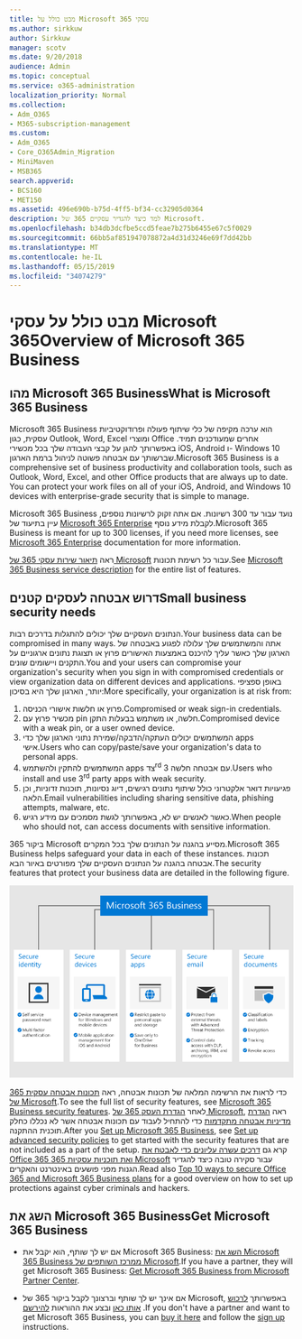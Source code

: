 ```yaml
---
title: מבט כולל על Microsoft 365 עסקי
ms.author: sirkkuw
author: Sirkkuw
manager: scotv
ms.date: 9/20/2018
audience: Admin
ms.topic: conceptual
ms.service: o365-administration
localization_priority: Normal
ms.collection:
- Adm_O365
- M365-subscription-management
ms.custom:
- Adm_O365
- Core_O365Admin_Migration
- MiniMaven
- MSB365
search.appverid:
- BCS160
- MET150
ms.assetid: 496e690b-b75d-4ff5-bf34-cc32905d0364
description: למד כיצד להגדיר עסקיים 365 של Microsoft.
ms.openlocfilehash: b34db3dcfbe5ccd5feae7b275b6455e67c5f0029
ms.sourcegitcommit: 66bb5af851947078872a4d31d3246e69f7dd42bb
ms.translationtype: MT
ms.contentlocale: he-IL
ms.lasthandoff: 05/15/2019
ms.locfileid: "34074279"
---
```

# <a name="overview-of-microsoft-365-business"></a><span data-ttu-id="a3c55-103">מבט כולל על עסקי Microsoft 365</span><span class="sxs-lookup"><span data-stu-id="a3c55-103">Overview of Microsoft 365 Business</span></span>

## <a name="what-is-microsoft-365-business"></a><span data-ttu-id="a3c55-104">מהו Microsoft 365 Business</span><span class="sxs-lookup"><span data-stu-id="a3c55-104">What is Microsoft 365 Business</span></span>

<span data-ttu-id="a3c55-p101">Microsoft 365 Business הוא ערכה מקיפה של כלי שיתוף פעולה ופרודוקטיביות עסקית, כגון Outlook,‏ Word,‏ Excel ומוצרי Office אחרים שמעודכנים תמיד. באפשרותך להגן על קבצי העבודה שלך בכל מכשירי iOS,‏ Android ו- Windows 10 שברשותך עם אבטחה פשוטה לניהול ברמת הארגון.</span><span class="sxs-lookup"><span data-stu-id="a3c55-p101">Microsoft 365 Business is a comprehensive set of business productivity and collaboration tools, such as Outlook, Word, Excel, and other Office products that are always up to date. You can protect your work files on all of your iOS, Android, and Windows 10 devices with enterprise-grade security that is simple to manage.</span></span>
  
<span data-ttu-id="a3c55-107">Microsoft 365 Business נועד עבור עד 300 רשיונות. אם אתה זקוק לרשיונות נוספים, עיין בתיעוד של [Microsoft 365 Enterprise](https://go.microsoft.com/fwlink/p/?linkid=860986) לקבלת מידע נוסף.</span><span class="sxs-lookup"><span data-stu-id="a3c55-107">Microsoft 365 Business is meant for up to 300 licenses, if you need more licenses, see [Microsoft 365 Enterprise](https://go.microsoft.com/fwlink/p/?linkid=860986) documentation for more information.</span></span>

<span data-ttu-id="a3c55-108">ראה [תיאור שירות עסקי 365 של Microsoft](https://docs.microsoft.com/office365/servicedescriptions/microsoft-365-business-service-description) עבור כל רשימת תכונות.</span><span class="sxs-lookup"><span data-stu-id="a3c55-108">See [Microsoft 365 Business service description](https://docs.microsoft.com/office365/servicedescriptions/microsoft-365-business-service-description) for the entire list of features.</span></span>
  
## <a name="small-business-security-needs"></a><span data-ttu-id="a3c55-109">דרוש אבטחה לעסקים קטנים</span><span class="sxs-lookup"><span data-stu-id="a3c55-109">Small business security needs</span></span>

<span data-ttu-id="a3c55-110">הנתונים העסקיים שלך יכולים להתגלות בדרכים רבות.</span><span class="sxs-lookup"><span data-stu-id="a3c55-110">Your business data can be compromised in many ways.</span></span> <span data-ttu-id="a3c55-111">אתה והמשתמשים שלך עלולה לפגוע באבטחה של הארגון שלך כאשר עליך להיכנס באמצעות האישורים פרוץ או תצוגת נתונים ארגוניים על התקנים ויישומים שונים.</span><span class="sxs-lookup"><span data-stu-id="a3c55-111">You and your users can compromise your organization's security when you sign in with compromised credentials or view organization data on different devices and applications.</span></span> <span data-ttu-id="a3c55-112">באופן ספציפי יותר, הארגון שלך היא בסיכון:</span><span class="sxs-lookup"><span data-stu-id="a3c55-112">More specifically, your organization is at risk from:</span></span>

1. <span data-ttu-id="a3c55-113">פרוץ או חלשות אישורי הכניסה.</span><span class="sxs-lookup"><span data-stu-id="a3c55-113">Compromised or weak sign-in credentials.</span></span>
2. <span data-ttu-id="a3c55-114">מכשיר פרוץ עם pin חלשה, או משתמש בבעלות התקן.</span><span class="sxs-lookup"><span data-stu-id="a3c55-114">Compromised device with a weak pin, or a user owned device.</span></span>
3. <span data-ttu-id="a3c55-115">המשתמשים יכולים העתקה/הדבקה/שמירת נתוני הארגון שלך כדי apps אישי.</span><span class="sxs-lookup"><span data-stu-id="a3c55-115">Users who can copy/paste/save your organization's data to personal apps.</span></span>
4. <span data-ttu-id="a3c55-116">המשתמשים להתקין ולהשתמש apps צד<sup>rd</sup> 3 עם אבטחה חלשה.</span><span class="sxs-lookup"><span data-stu-id="a3c55-116">Users who install and use 3<sup>rd</sup> party apps with weak security.</span></span>
5. <span data-ttu-id="a3c55-117">פגיעויות דואר אלקטרוני כולל שיתוף נתונים רגישים, דיוג נסיונות, תוכנות זדוניות, וכן הלאה.</span><span class="sxs-lookup"><span data-stu-id="a3c55-117">Email vulnerabilities including sharing sensitive data, phishing attempts, malware, etc.</span></span>
6. <span data-ttu-id="a3c55-118">כאשר לאנשים יש לא, באפשרותך לגשת מסמכים עם מידע רגיש.</span><span class="sxs-lookup"><span data-stu-id="a3c55-118">When people who should not, can access documents with sensitive information.</span></span>

<span data-ttu-id="a3c55-119">ביקור 365 Microsoft מסייע בהגנה על הנתונים שלך בכל המקרים.</span><span class="sxs-lookup"><span data-stu-id="a3c55-119">Microsoft 365 Business helps safeguard your data in each of these instances.</span></span> <span data-ttu-id="a3c55-120">תכונות אבטחה בהגנה על הנתונים העסקיים שלך מפורטים באיור הבא.</span><span class="sxs-lookup"><span data-stu-id="a3c55-120">The security features that protect your business data are detailed in the following figure.</span></span>

![איור המציג כיצד M365B מגן על העסק שלך.](media/m365businessvalueadd.png)

<span data-ttu-id="a3c55-122">כדי לראות את הרשימה המלאה של תכונות אבטחה, ראה [תכונות אבטחה עסקית 365 של Microsoft](security-features.md).</span><span class="sxs-lookup"><span data-stu-id="a3c55-122">To see the full list of security features, see [Microsoft 365 Business security features](security-features.md).</span></span> <span data-ttu-id="a3c55-123">לאחר [הגדרת העסק 365 של Microsoft](set-up.md), ראה [הגדרת מדיניות אבטחה מתקדמות](set-up-advanced-security.md) כדי להתחיל לעבוד עם תכונות אבטחה אשר לא נכללו כחלק תוכנית ההתקנה.</span><span class="sxs-lookup"><span data-stu-id="a3c55-123">After you [Set up Microsoft 365 Business](set-up.md), see [Set up advanced security policies](set-up-advanced-security.md) to get started with the security features that are not included as a part of the setup.</span></span> <span data-ttu-id="a3c55-124">קרא גם [דרכים עשרה עליונים כדי לאבטח את Office 365 ואת תוכניות עסקיות 365 Microsoft](https://docs.microsoft.com/office365/admin/security-and-compliance/secure-your-business-data) עבור סקירה טובה כיצד להגדיר הגנות מפני פושעים באינטרנט והאקרים.</span><span class="sxs-lookup"><span data-stu-id="a3c55-124">Read also [Top 10 ways to secure Office 365 and Microsoft 365 Business plans](https://docs.microsoft.com/office365/admin/security-and-compliance/secure-your-business-data) for a good overview on how to set up protections against cyber criminals and hackers.</span></span>

## <a name="get-microsoft-365-business"></a><span data-ttu-id="a3c55-125">השג את Microsoft 365 Business</span><span class="sxs-lookup"><span data-stu-id="a3c55-125">Get Microsoft 365 Business</span></span>

- <span data-ttu-id="a3c55-126">אם יש לך שותף, הוא יקבל את Microsoft 365 Business: [השג את Microsoft 365 Business ממרכז השותפים של Microsoft](get-microsoft-365-business.md#get-microsoft-365-business-from-microsoft-partner-center).</span><span class="sxs-lookup"><span data-stu-id="a3c55-126">If you have a partner, they will get Microsoft 365 Business: [Get Microsoft 365 Business from Microsoft Partner Center](get-microsoft-365-business.md#get-microsoft-365-business-from-microsoft-partner-center).</span></span>

- <span data-ttu-id="a3c55-127">אם אינך יש לך שותף וברצונך לקבל ביקור 365 של Microsoft, באפשרותך [לרכוש אותו כאן](https://www.microsoft.com/microsoft-365/business) ובצע את ההוראות [להירשם](sign-up.md) .</span><span class="sxs-lookup"><span data-stu-id="a3c55-127">If you don't have a partner and want to get Microsoft 365 Business, you can [buy it here](https://www.microsoft.com/microsoft-365/business) and follow the [sign up](sign-up.md) instructions.</span></span>